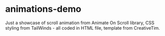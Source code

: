 # animations-demo

Just a showcase of scroll animation from Animate On Scroll library, CSS styling from TailWinds - all coded in HTML file, template from CreativeTim.
